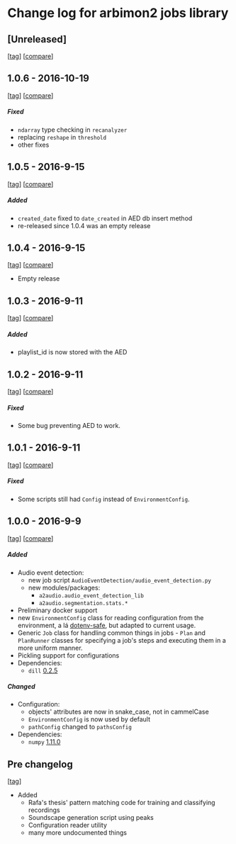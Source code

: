 # Change log for arbimon2 jobs library

## [Unreleased]
[[tag](https://github.com/Sieve-Analytics/arbimon2-jobs/commit/HEAD)]
[[compare](https://github.com/Sieve-Analytics/arbimon2-jobs/compare/HEAD...v1.0.6)]

## 1.0.6 - 2016-10-19
[[tag](https://github.com/Sieve-Analytics/arbimon2-jobs/releases/tag/v1.0.6)]
[[compare](https://github.com/Sieve-Analytics/arbimon2-jobs/compare/v1.0.5...v1.0.6)]

##### Fixed
- `ndarray` type checking in `recanalyzer`
- replacing `reshape` in `threshold` 
- other fixes

## 1.0.5 - 2016-9-15
[[tag](https://github.com/Sieve-Analytics/arbimon2-jobs/releases/tag/v1.0.5)]
[[compare](https://github.com/Sieve-Analytics/arbimon2-jobs/compare/v1.0.4...v1.0.5)]

##### Added
- `created_date` fixed to `date_created` in AED db insert method
- re-released since 1.0.4 was an empty release

## 1.0.4 - 2016-9-15
[[tag](https://github.com/Sieve-Analytics/arbimon2-jobs/releases/tag/v1.0.4)]
[[compare](https://github.com/Sieve-Analytics/arbimon2-jobs/compare/v1.0.3...v1.0.4)]

- Empty release

## 1.0.3 - 2016-9-11
[[tag](https://github.com/Sieve-Analytics/arbimon2-jobs/releases/tag/v1.0.3)]
[[compare](https://github.com/Sieve-Analytics/arbimon2-jobs/compare/v1.0.2...v1.0.3)]

##### Added
- playlist_id is now stored with the AED

## 1.0.2 - 2016-9-11
[[tag](https://github.com/Sieve-Analytics/arbimon2-jobs/releases/tag/v1.0.2)]
[[compare](https://github.com/Sieve-Analytics/arbimon2-jobs/compare/v1.0.1...v1.0.2)]

##### Fixed
- Some bug preventing AED to work.

## 1.0.1 - 2016-9-11
[[tag](https://github.com/Sieve-Analytics/arbimon2-jobs/releases/tag/v1.0.1)]
[[compare](https://github.com/Sieve-Analytics/arbimon2-jobs/compare/v1.0.0...v1.0.1)]

##### Fixed
- Some scripts still had `Config` instead of `EnvironmentConfig`.


## 1.0.0 - 2016-9-9    
[[tag](https://github.com/Sieve-Analytics/arbimon2-jobs/releases/tag/v1.0.0)]
[[compare](https://github.com/Sieve-Analytics/arbimon2-jobs/compare/3d3050dad7af986887f37612376d129e59967464...v1.0.0)]

##### Added
- Audio event detection:
    - new job script `AudioEventDetection/audio_event_detection.py`
    - new modules/packages:
        - `a2audio.audio_event_detection_lib`
        - `a2audio.segmentation.stats.*`
- Preliminary docker support
- new `EnvironmentConfig` class for reading configuration from the environment, a lá [dotenv-safe](https://github.com/rolodato/dotenv-safe), but adapted to current usage.
- Generic `Job` class for handling common things in jobs
- `Plan` and `PlanRunner` classes for specifying a job's steps and executing them in a
    more uniform manner.
- Pickling support for configurations
- Dependencies:
    - `dill` [0.2.5](https://pypi.python.org/pypi/dill/0.2.5)

##### Changed
- Configuration:
    - objects' attributes are now in snake_case, not in cammelCase
    - `EnvironmentConfig` is now used by default
    - `pathConfig` changed to `pathsConfig`
- Dependencies:
    - `numpy` [1.11.0](https://pypi.python.org/pypi/numpy/1.11.0)



## Pre changelog
[[tag](https://github.com/Sieve-Analytics/arbimon2-jobs/commit/3d3050dad7af986887f37612376d129e59967464)]

- Added
    - Rafa's thesis' pattern matching code for training and classifying recordings
    - Soundscape generation script using peaks
    - Configuration reader utility
    - many more undocumented things
